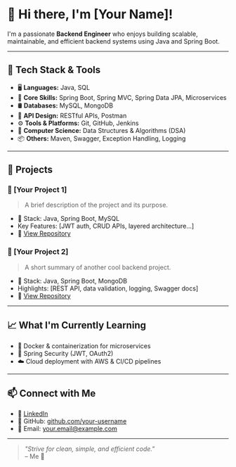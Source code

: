 # 👋 Hi there, I'm [Your Name]!

I'm a passionate **Backend Engineer** who enjoys building scalable, maintainable, and efficient backend systems using Java and Spring Boot.

---

## 🧰 Tech Stack & Tools

- 🖥️ **Languages:** Java, SQL
- 🌱 **Core Skills:** Spring Boot, Spring MVC, Spring Data JPA, Microservices
- 🛢️ **Databases:** MySQL, MongoDB
- 🔗 **API Design:** RESTful APIs, Postman
- ⚙️ **Tools & Platforms:** Git, GitHub, Jenkins
- 🧠 **Computer Science:** Data Structures & Algorithms (DSA)
- 📦 **Others:** Maven, Swagger, Exception Handling, Logging

---

## 🚀 Projects

### 📌 [Your Project 1]
> A brief description of the project and its purpose.

- 🔧 Stack: Java, Spring Boot, MySQL
- Key Features: [JWT auth, CRUD APIs, layered architecture...]
- 🔗 [View Repository](#)

### 📌 [Your Project 2]
> A short summary of another cool backend project.

- 🔧 Stack: Java, Spring Boot, MongoDB
- Highlights: [REST API, data validation, logging, Swagger docs]
- 🔗 [View Repository](#)

---

## 📈 What I'm Currently Learning

- 🐳 Docker & containerization for microservices
- 🔐 Spring Security (JWT, OAuth2)
- ☁️ Cloud deployment with AWS & CI/CD pipelines

---

## 📫 Connect with Me

- 💼 [LinkedIn](#)  
- 🐙 GitHub: [github.com/your-username](https://github.com/your-username)
- 📧 Email: [your.email@example.com](mailto:your.email@example.com)

---

> _"Strive for clean, simple, and efficient code."_  
> – Me 🙂

